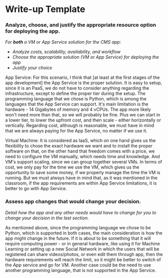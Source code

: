 # Write-up Template

### Analyze, choose, and justify the appropriate resource option for deploying the app.

*For **both** a VM or App Service solution for the CMS app:*
- *Analyze costs, scalability, availability, and workflow*
- *Choose the appropriate solution (VM or App Service) for deploying the app*
- *Justify your choice*

App Service: For this scenario, I think that [at least at the first stages of the app development] the App Service is the proper solution. It is easy to setup, since it is an PaaS, we do not have to consider anything regarding the infrastructure, except to define the proper tier during the setup. The programming language that we chose is Python, which is among the languages that the App Service can support. It's main limitation is the hardware - 14 Gigabytes of memory and 4 vCPUs. The app more likely won't need more than that, so we will probably be fine. Plus we can start in a lower tier, to lower the upfront cost, and then scale - either horizontally or vertically. Regarding cost, although is reasonable, we must have in mind that we are always paying for the App Service, no matter if we use it.

Virtual Machine: It is considered as IaaS, which on one hand gives us the flexibility to chose the exact hardware we want and to install the proper software on that, on the other hand that freedom comes with a price, we need to configure the VM manually, which needs time and knowledge. And VM's support scaling, since we can group together several VMs. In terms of cost, we only pay for the time we use the VM, which gives us the opportunity to save some money, if we properly manage the time the VM is running. But we must always have in mind that, as it was mentioned in the classroom, if the app requirements are within App Service limitations, it is better to go with App Service.

### Assess app changes that would change your decision.

*Detail how the app and any other needs would have to change for you to change your decision in the last section.* 

As mentioned above, since the programming language we chose to be Python, which is supported in both cases, the main consideration is how the app might change in the future. If it is about to be something that it will require computing power - or in general hardware, like using it for Machine Learning or setting up a new Social Network in which the users that will be registered can share videos/photos, or even edit them through app, then the hardware requirements will reach the limit, so it might be better to switch of the App service and go for VM.
Another case could be the need to use another programming language, that is not supported in the App Service. 